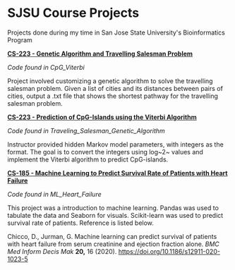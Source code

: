 # SJSU Course Projects

Projects done during my time in San Jose State University's Bioinformatics Program

**<u>CS-223 - Genetic Algorithm and Travelling Salesman Problem</u>**

*Code found in CpG_Viterbi*

Project involved customizing a genetic algorithm to solve the travelling salesman problem. Given a list of cities and its distances between pairs of cities, output a .txt file that shows the shortest pathway for the travelling salesman problem. 

**<u>CS-223 - Prediction of CpG-Islands using the Viterbi Algorithm</u>**

*Code found in Traveling_Salesman_Genetic_Algorithm*

Instructor provided hidden Markov model parameters, with integers as the format. The goal is to convert the integers using log~2~ values and implement the  Viterbi algorithm to predict CpG-islands. 

**<u>CS-185 - Machine Learning to Predict Survival Rate of Patients with Heart Failure</u>**

*Code found in ML_Heart_Failure*

This project was a introduction to machine learning. Pandas was used to tabulate the data and Seaborn for visuals. Scikit-learn was used to predict survival rate of patients. Reference is listed below. 

Chicco, D., Jurman, G. Machine learning can predict survival of patients with heart failure from serum creatinine and ejection fraction alone. *BMC Med Inform Decis Mak* **20,** 16 (2020). https://doi.org/10.1186/s12911-020-1023-5
